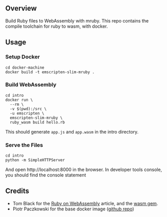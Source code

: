 ## Overview
Build Ruby files to WebAssembly with mruby.
This repo contains the compile toolchain for ruby to wasm, with docker.

## Usage

### Setup Docker

```
cd docker-machine
docker build -t emscripten-slim-mruby .
```

### Build WebAssembly

```
cd intro
docker run \
  --rm \
  -v $(pwd):/src \
  -u emscripten \
  emscripten-slim-mruby \
  ruby_wasm build hello.rb
```

This should generate `app.js` and `app.wasm` in the intro directory.

### Serve the Files

```
cd intro
python -m SimpleHTTPServer
```

And open http://localhost:8000 in the browser. In developer tools console, you should find the console statement


## Credits

- Tom Black for the [Ruby on WebAssembly](http://www.blacktm.com/blog/ruby-on-webassembly) article, and the [wasm gem](https://github.com/blacktm/ruby-wasm).
- Piotr Paczkowski for the base docker image ([github repo](https://github.com/asRIA/emscripten-docker))
